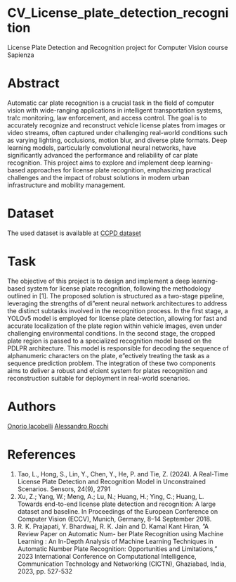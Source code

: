 # CV_License_plate_detection_recognition
License Plate Detection and Recognition project for Computer Vision course Sapienza

# Abstract
Automatic car plate recognition is a crucial task in the field of computer vision with wide-ranging
applications in intelligent transportation systems, tra!c monitoring, law enforcement, and access control.
The goal is to accurately recognize and reconstruct vehicle license plates from images or video streams, often
captured under challenging real-world conditions such as varying lighting, occlusions, motion blur, and diverse
plate formats. Deep learning models, particularly convolutional neural networks, have significantly advanced
the performance and reliability of car plate recognition. This project aims to explore and implement deep
learning-based approaches for license plate recognition, emphasizing practical challenges and the impact of
robust solutions in modern urban infrastructure and mobility management.

# Dataset
The used dataset is available at [CCPD dataset](https://github.com/detectRecog/CCPD)

# Task
The objective of this project is to design and implement a deep learning-based system for license plate
recognition, following the methodology outlined in [1]. The proposed solution is structured as a two-stage pipeline,
leveraging the strengths of di”erent neural network architectures to address the distinct subtasks involved in the
recognition process. In the first stage, a YOLOv5 model is employed for license plate detection, allowing for
fast and accurate localization of the plate region within vehicle images, even under challenging environmental
conditions. In the second stage, the cropped plate region is passed to a specialized recognition model based on the
PDLPR architecture. This model is responsible for decoding the sequence of alphanumeric characters on the plate,
e”ectively treating the task as a sequence prediction problem. The integration of these two components aims to
deliver a robust and e!cient system for plates recognition and reconstruction suitable for deployment in real-world
scenarios.

# Authors
[Onorio Iacobelli](https://github.com/onorio21)
[Alessandro Rocchi](https://github.com/TheXbomber)

# References
1. Tao, L., Hong, S., Lin, Y., Chen, Y., He, P. and Tie, Z. (2024). A Real-Time License Plate Detection and
Recognition Model in Unconstrained Scenarios. Sensors, 24(9), 2791
2. Xu, Z.; Yang, W.; Meng, A.; Lu, N.; Huang, H.; Ying, C.; Huang, L. Towards end-to-end license plate
detection and recognition: A large dataset and baseline. In Proceedings of the European Conference on
Computer Vision (ECCV), Munich, Germany, 8–14 September 2018.
3. R. K. Prajapati, Y. Bhardwaj, R. K. Jain and D. Kamal Kant Hiran, ”A Review Paper on Automatic Num-
ber Plate Recognition using Machine Learning : An In-Depth Analysis of Machine Learning Techniques in
Automatic Number Plate Recognition: Opportunities and Limitations,” 2023 International Conference on
Computational Intelligence, Communication Technology and Networking (CICTN), Ghaziabad, India, 2023,
pp. 527-532
